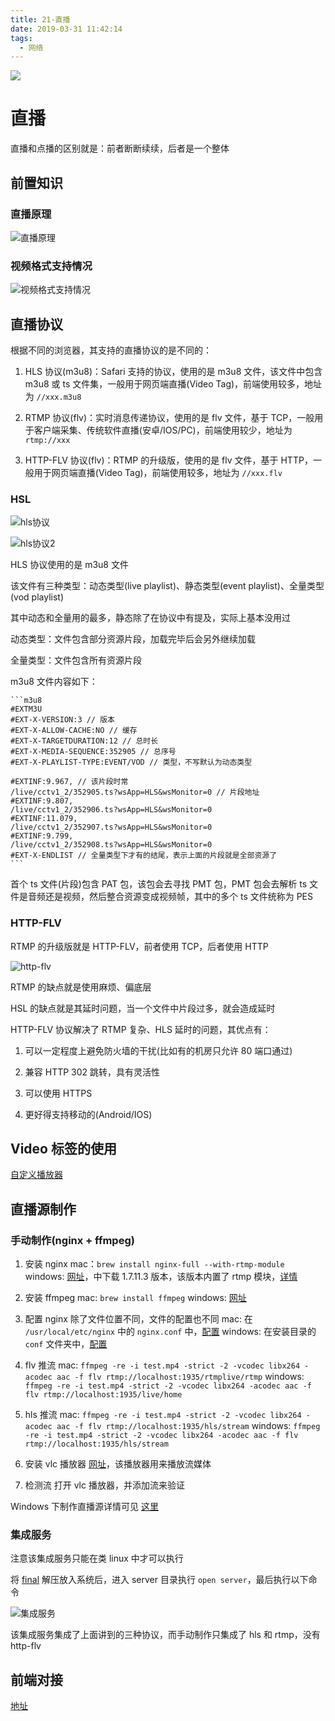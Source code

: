 ```yaml
---
title: 21-直播
date: 2019-03-31 11:42:14
tags:
  - 网络
---
```

<img src="/images/index/21.jpg" />
<!--more-->

# 直播

直播和点播的区别就是：前者断断续续，后者是一个整体

## 前置知识

### 直播原理

![直播原理](/images/直播原理.png)

### 视频格式支持情况

![视频格式支持情况](/images/视频格式支持情况.png)

## 直播协议

根据不同的浏览器，其支持的直播协议的是不同的：

1. HLS 协议(m3u8)：Safari 支持的协议，使用的是 m3u8 文件，该文件中包含 m3u8 或 ts 文件集，一般用于网页端直播(Video Tag)，前端使用较多，地址为 `//xxx.m3u8`

2. RTMP 协议(flv)：实时消息传递协议，使用的是 flv 文件，基于 TCP，一般用于客户端采集、传统软件直播(安卓/IOS/PC)，前端使用较少，地址为 `rtmp://xxx`

3. HTTP-FLV 协议(flv)：RTMP 的升级版，使用的是 flv 文件，基于 HTTP，一般用于网页端直播(Video Tag)，前端使用较多，地址为 `//xxx.flv`

### HSL

![hls协议](/images/hls协议.png)

![hls协议2](/images/hls协议2.png)

HLS 协议使用的是 m3u8 文件

该文件有三种类型：动态类型(live playlist)、静态类型(event playlist)、全量类型(vod playlist)

其中动态和全量用的最多，静态除了在协议中有提及，实际上基本没用过

动态类型：文件包含部分资源片段，加载完毕后会另外继续加载

全量类型：文件包含所有资源片段

m3u8 文件内容如下：

    ```m3u8
    #EXTM3U
    #EXT-X-VERSION:3 // 版本
    #EXT-X-ALLOW-CACHE:NO // 缓存
    #EXT-X-TARGETDURATION:12 // 总时长
    #EXT-X-MEDIA-SEQUENCE:352905 // 总序号
    #EXT-X-PLAYLIST-TYPE:EVENT/VOD // 类型，不写默认为动态类型

    #EXTINF:9.967, // 该片段时常
    /live/cctv1_2/352905.ts?wsApp=HLS&wsMonitor=0 // 片段地址
    #EXTINF:9.807,
    /live/cctv1_2/352906.ts?wsApp=HLS&wsMonitor=0
    #EXTINF:11.079,
    /live/cctv1_2/352907.ts?wsApp=HLS&wsMonitor=0
    #EXTINF:9.799,
    /live/cctv1_2/352908.ts?wsApp=HLS&wsMonitor=0
    #EXT-X-ENDLIST // 全量类型下才有的结尾，表示上面的片段就是全部资源了
    ```

首个 ts 文件(片段)包含 PAT 包，该包会去寻找 PMT 包，PMT 包会去解析 ts 文件是音频还是视频，然后整合资源变成视频帧，其中的多个 ts 文件统称为 PES

### HTTP-FLV

RTMP 的升级版就是 HTTP-FLV，前者使用 TCP，后者使用 HTTP

![http-flv](/images/http-flv.png)

RTMP 的缺点就是使用麻烦、偏底层

HSL 的缺点就是其延时问题，当一个文件中片段过多，就会造成延时

HTTP-FLV 协议解决了 RTMP 复杂、HLS 延时的问题，其优点有：

1. 可以一定程度上避免防火墙的干扰(比如有的机房只允许 80 端口通过)

2. 兼容 HTTP 302 跳转，具有灵活性

3. 可以使用 HTTPS

4. 更好得支持移动的(Android/IOS)

## Video 标签的使用

[自定义播放器](https://github.com/KokoTa/All-demo/blob/master/demo/Video%E6%A0%87%E7%AD%BE/index.html)

## 直播源制作

### 手动制作(nginx + ffmpeg)

1. 安装 nginx
mac：`brew install nginx-full --with-rtmp-module`
windows: [网址](http://nginx-win.ecsds.eu/download/)，中下载 1.7.11.3 版本，该版本内置了 rtmp 模块，[详情](https://www.reddit.com/r/nginx/comments/59zrwf/precompiled_windows_versions_with_rtmp/)

2. 安装 ffmpeg
mac: `brew install ffmpeg`
windows: [网址](https://ffmpeg.zeranoe.com/builds/)

3. 配置 nginx
除了文件位置不同，文件的配置也不同
mac: 在 `/usr/local/etc/nginx` 中的 `nginx.conf` 中，[配置](https://github.com/KokoTa/live-demo/blob/master/conf/nginx.conf)
windows: 在安装目录的 `conf` 文件夹中，[配置](https://github.com/KokoTa/live-demo/blob/master/conf/nginx-win-rtmp.conf)

4. flv 推流
mac: `ffmpeg -re -i test.mp4 -strict -2 -vcodec libx264 -acodec aac -f flv rtmp://localhost:1935/rtmplive/rtmp`
windows: `ffmpeg -re -i test.mp4 -strict -2 -vcodec libx264 -acodec aac -f flv rtmp://localhost:1935/live/home`

5. hls 推流
mac: `ffmpeg -re -i test.mp4 -strict -2 -vcodec libx264 -acodec aac -f flv rtmp://localhost:1935/hls/stream`
windows: `ffmpeg -re -i test.mp4 -strict -2 -vcodec libx264 -acodec aac -f flv rtmp://localhost:1935/hls/stream`

6. 安装 vlc 播放器
[网址](https://www.videolan.org/vlc/)，该播放器用来播放流媒体

7. 检测流
打开 vlc 播放器，并添加流来验证

Windows 下制作直播源详情可见 [这里](https://www.jianshu.com/p/eacfc0a9f2fd)

### 集成服务

注意该集成服务只能在类 linux 中才可以执行

将 [final](https://github.com/KokoTa/live-demo) 解压放入系统后，进入 server 目录执行 `open server`，最后执行以下命令

![集成服务](/images/集成服务.png)

该集成服务集成了上面讲到的三种协议，而手动制作只集成了 hls 和 rtmp，没有 http-flv

## 前端对接

[地址](https://github.com/KokoTa/live-demo)